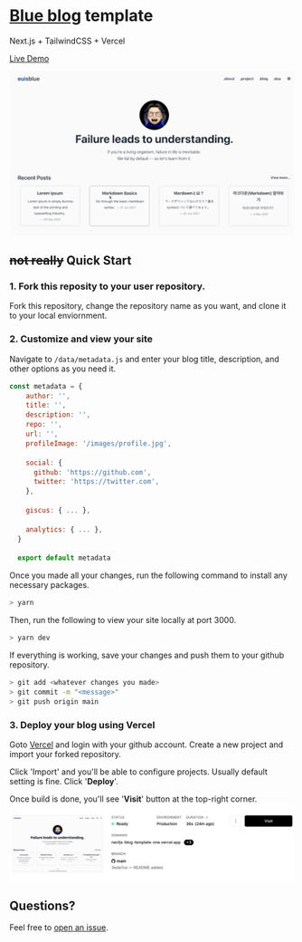 # [Blue blog](http://euisblue.me/) template
Next.js + TailwindCSS + Vercel

[Live Demo](https://nextjs-blog-template-one.vercel.app/)

![Demo GIF](/public/demo.gif)

## ~~not really~~ Quick Start

### 1. Fork this reposity to your user repository.

Fork this repository, change the repository name as you want, and clone it to your local enviornment.

### 2. Customize and view your site

Navigate to `/data/metadata.js` and enter your blog title, description, and other options as you need it. 

```js
const metadata = {
    author: '',
    title: '',
    description: '',
    repo: '',
    url: '',
    profileImage: '/images/profile.jpg',
    
    social: {
      github: 'https://github.com', 
      twitter: 'https://twitter.com', 
    },

    giscus: { ... },

    analytics: { ... },
  }
  
  export default metadata
```

Once you made all your changes, run the following command to install any necessary packages.
```sh
> yarn
```

Then, run the following to view your site locally at port 3000.
```sh
> yarn dev
``` 

If everything is working, save your changes and push them to your github repository.
```sh
> git add <whatever changes you made>
> git commit -m "<message>"
> git push origin main
```

### 3. Deploy your blog using Vercel

Goto [Vercel](https://vercel.com/dashboard) and login with your github account. Create a new project and import your forked repository.

Click 'Import' and you'll be able to configure projects. Usually default setting is fine. Click '**Deploy**'.

Once build is done, you'll see '**Visit**' button at the top-right corner.
![Demo-vercel](/public/demo-2.png)

## Questions?
Feel free to [open an issue](https://github.com/euisblue/nextjs-blog-template/issues/new).